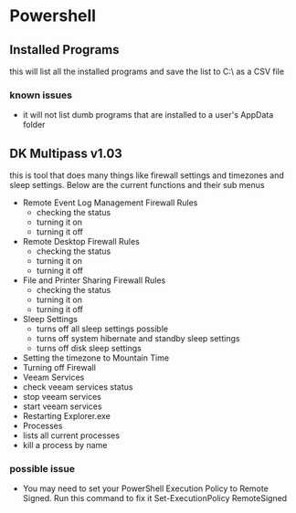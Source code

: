 # Powershell

## Installed Programs
this will list all the installed programs and save the list to C:\ as a CSV file
### known issues
* it will not list dumb programs that are installed to a user's AppData folder

## DK Multipass v1.03
this is tool that does many things like firewall settings and timezones and sleep settings. Below are the current functions and their sub menus
* Remote Event Log Management Firewall Rules
  * checking the status
  * turning it on
  * turning it off
* Remote Desktop Firewall Rules
  * checking the status
  * turning it on
  * turning it off
* File and Printer Sharing Firewall Rules
  * checking the status
  * turning it on
  * turning it off
* Sleep Settings
  * turns off all sleep settings possible
  * turns off system hibernate and standby sleep settings
  * turns off disk sleep settings
* Setting the timezone to Mountain Time
* Turning off Firewall
* Veeam Services
 * check veeam services status
 * stop veeam services
 * start veeam services
* Restarting Explorer.exe
* Processes
 * lists all current processes
 * kill a process by name
### possible issue
* You may need to set your PowerShell Execution Policy to Remote Signed. Run this command to fix it Set-ExecutionPolicy RemoteSigned

